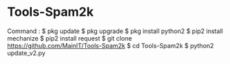 # Tools-Spam2k
Command : 
$ pkg update 
$ pkg upgrade 
$ pkg install python2 
$ pip2 install mechanize
$ pip2 install request 
$ git clone https://github.com/MainIT/Tools-Spam2k
$ cd Tools-Spam2k
$ python2 update_v2.py
